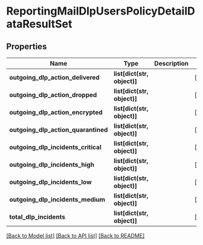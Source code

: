 # ReportingMailDlpUsersPolicyDetailDataResultSet

## Properties
Name | Type | Description | Notes
------------ | ------------- | ------------- | -------------
**outgoing_dlp_action_delivered** | **list[dict(str, object)]** |  | [optional] 
**outgoing_dlp_action_dropped** | **list[dict(str, object)]** |  | [optional] 
**outgoing_dlp_action_encrypted** | **list[dict(str, object)]** |  | [optional] 
**outgoing_dlp_action_quarantined** | **list[dict(str, object)]** |  | [optional] 
**outgoing_dlp_incidents_critical** | **list[dict(str, object)]** |  | [optional] 
**outgoing_dlp_incidents_high** | **list[dict(str, object)]** |  | [optional] 
**outgoing_dlp_incidents_low** | **list[dict(str, object)]** |  | [optional] 
**outgoing_dlp_incidents_medium** | **list[dict(str, object)]** |  | [optional] 
**total_dlp_incidents** | **list[dict(str, object)]** |  | [optional] 

[[Back to Model list]](../README.md#documentation-for-models) [[Back to API list]](../README.md#documentation-for-api-endpoints) [[Back to README]](../README.md)

